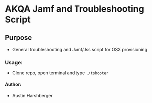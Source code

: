 # AKQA Jamf and Troubleshooting Script
## Purpose
* General troubleshooting and Jamf/Jss script for OSX provisioning

### Usage:
* Clone repo, open terminal and type `./tshooter`

#### Author:
* Austin Harshberger
